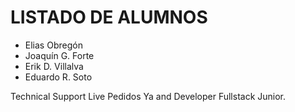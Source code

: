 # LISTADO DE ALUMNOS

- Elias Obregón
- Joaquín G. Forte
- Erik D. Villalva
- Eduardo R. Soto

Technical Support Live Pedidos Ya and Developer Fullstack Junior.